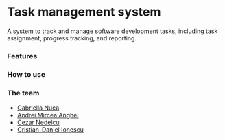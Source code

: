 # Task management system

A system to track and manage software development tasks, including task assignment, progress tracking, and reporting.

### Features

### How to use

### The team

- [Gabriella Nuca](https://github.com/GabriellaNuca2209)     
- [Andrei Mircea Anghel](https://github.com/rhacp)
- [Cezar Nedelcu](https://github.com/CezarN88)
- [Cristian-Daniel Ionescu](https://github.com/Daniel7Ionescu)

